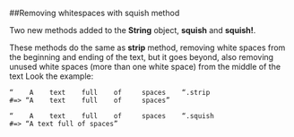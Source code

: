 ##Removing whitespaces with squish method

Two new methods added to the **String** object, **squish** and **squish!**.

These methods do the same as **strip** method, removing white spaces from the beginning and ending of the text, but it goes beyond, also removing unused white spaces (more than one white space) from the middle of the text
Look the example:

	“    A    text    full    of     spaces    “.strip
	#=> “A    text    full    of     spaces”

	“    A    text    full    of     spaces    “.squish
	#=> “A text full of spaces”
